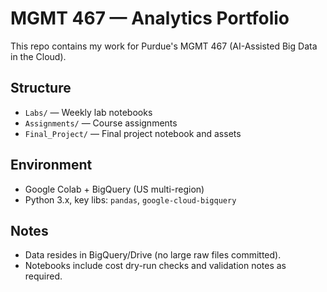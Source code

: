 # MGMT 467 — Analytics Portfolio
This repo contains my work for Purdue's MGMT 467 (AI-Assisted Big Data in the Cloud).

## Structure
- `Labs/` — Weekly lab notebooks
- `Assignments/` — Course assignments
- `Final_Project/` — Final project notebook and assets
  
## Environment
- Google Colab + BigQuery (US multi-region)
- Python 3.x, key libs: `pandas`, `google-cloud-bigquery`
  
## Notes
- Data resides in BigQuery/Drive (no large raw files committed).
- Notebooks include cost dry-run checks and validation notes as required.
